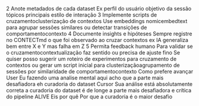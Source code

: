 2 Anote metadados de cada dataset
 Ex perfil do usuário objetivo da sessão tópicos principais estilo de interação
3 Implemente scripts de cruzamentoclusterização de contextos
 Use embeddings nomicembedtext para agrupar sessões similares ou detectar transições de comportamentocontexto
4 Documente insights e hipóteses
 Sempre registre no CONTECTmd o que foi observado ao cruzar contextos ex IA generaliza bem entre X e Y mas falha em Z
5 Permita feedback humano
 Para validar se o cruzamentocontextualização faz sentido ou precisa de ajuste fino
Se quiser posso sugerir um roteiro de experimentos para cruzamento de contextos ou gerar um script inicial para clusterizaçãoagrupamento de sessões por similaridade de comportamentocontexto
Como prefere avançar
User
Eu fazendo uma analise mental aqui acho que a parte mais desafiadora eh curadoria do dataset
Cursor
Sua análise está absolutamente correta a curadoria do dataset é de longe a parte mais desafiadora e crítica do pipeline ALIVE Eis por quê
 Por que a curadoria é o maior desafio